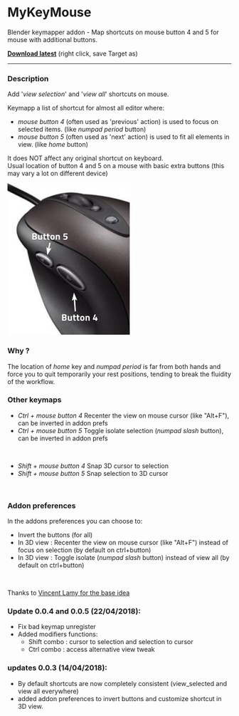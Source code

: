 # MyKeyMouse
Blender keymapper addon - Map shortcuts on mouse button 4 and 5 for mouse with additional buttons.

**[Download latest](https://github.com/Pullusb/MyKeyMouse/raw/master/MyKeyMouse.py)** (right click, save Target as)  
  
--------
  
### Description
  
Add '*view selection*' and '*view all*' shortcuts on mouse.
  
Keymapp a list of shortcut for almost all editor where:
- *mouse button 4* (often used as 'previous' action) is used to focus on selected items. (like *numpad period* button)
- *mouse button 5* (often used as 'next' action) is used to fit all elements in view. (like *home* button)
  
It does NOT affect any original shortcut on keyboard.
<br/>
Usual location of button 4 and 5 on a mouse with basic extra buttons (this may vary a lot on different device)

![mouse with additional buttons 4 and 5](https://github.com/Pullusb/images_repo/blob/master/Mouse_button-4-5_zoom.png)
  
  
### Why ?
The location of *home* key and *numpad period* is far from both hands and force you to quit temporarily your rest positions, tending to break the fluidity of the workflow.
<br/>

### Other keymaps
- *Ctrl + mouse button 4* Recenter the view on mouse cursor (like "Alt+F"), can be inverted in addon prefs  
- *Ctrl + mouse button 5* Toggle isolate selection (*numpad slash* button), can be inverted in addon prefs  
<br/> 

- *Shift + mouse button 4* Snap 3D cursor to selection  
- *Shift + mouse button 5* Snap selection to 3D cursor  
<br/>
  
### Addon preferences

In the addons preferences you can choose to:
- Invert the buttons (for all)
- In 3D view : Recenter the view on mouse cursor (like "Alt+F") instead of focus on selection (by default on ctrl+button)
- In 3D view : Toggle isolate (*numpad slash* button) instead of view all (by default on ctrl+button)
<br/>
 
Thanks to [Vincent Lamy for the base idea](https://www.nothing-is-3d.com/article22/blender-utiliser-les-boutons-lateraux-de-la-souris)

### Update 0.0.4 and 0.0.5 (22/04/2018):
- Fix bad keymap unregister
- Added modifiers functions:
  - Shift combo : cursor to selection and selection to cursor
  - Ctrl combo : access alternative view tweak

### updates 0.0.3 (14/04/2018):
- By default shortcuts are now completely consistent (view_selected and view all everywhere)
- added addon preferences to invert buttons and customize shortcut in 3D view.
